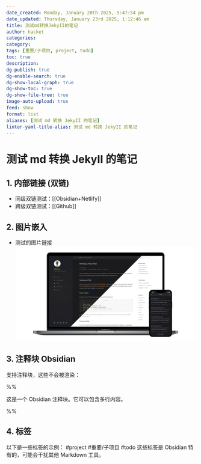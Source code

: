 ```yaml
---
date_created: Monday, January 20th 2025, 5:47:54 pm
date_updated: Thursday, January 23rd 2025, 1:12:46 am
title: 测试md转换JekyII的笔记
author: hacket
categories: 
category: 
tags: [重要/子项目, project, todo]
toc: true
description: 
dg-publish: true
dg-enable-search: true
dg-show-local-graph: true
dg-show-toc: true
dg-show-file-tree: true
image-auto-upload: true
feed: show
format: list
aliases: [测试 md 转换 JekyII 的笔记]
linter-yaml-title-alias: 测试 md 转换 JekyII 的笔记
---
```


# 测试 md 转换 JekyII 的笔记

## 1. 内部链接 (双链)

- 同级双链测试：[[Obsidian+Netlify]]
- 跨级双链测试：[[Github]]

## 2. 图片嵌入

- 测试的图片链接
![](https://raw.githubusercontent.com/hacket/ObsidianOSS/master/obsidian/202501060015216.png)

## 3. 注释块 Obsidian

支持注释块，这些不会被渲染：

%%

这是一个 Obsidian 注释块。它可以包含多行内容。

%%

## 4. 标签

以下是一些标签的示例： #project #重要/子项目 #todo 这些标签是 Obsidian 特有的，可能会干扰其他 Markdown 工具。
